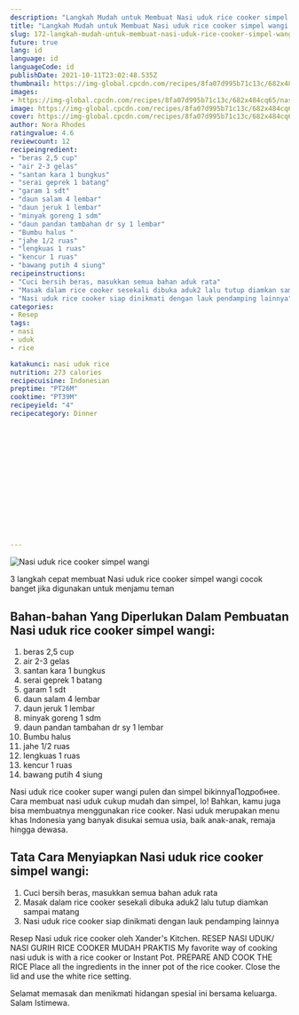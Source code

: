 ```yaml
---
description: "Langkah Mudah untuk Membuat Nasi uduk rice cooker simpel wangi yang Lezat"
title: "Langkah Mudah untuk Membuat Nasi uduk rice cooker simpel wangi yang Lezat"
slug: 172-langkah-mudah-untuk-membuat-nasi-uduk-rice-cooker-simpel-wangi-yang-lezat
future: true
lang: id
language: id
languageCode: id
publishDate: 2021-10-11T23:02:48.535Z 
thumbnail: https://img-global.cpcdn.com/recipes/8fa07d995b71c13c/682x484cq65/nasi-uduk-rice-cooker-simpel-wangi-foto-resep-utama.webp
images:
- https://img-global.cpcdn.com/recipes/8fa07d995b71c13c/682x484cq65/nasi-uduk-rice-cooker-simpel-wangi-foto-resep-utama.webp
image: https://img-global.cpcdn.com/recipes/8fa07d995b71c13c/682x484cq65/nasi-uduk-rice-cooker-simpel-wangi-foto-resep-utama.webp
cover: https://img-global.cpcdn.com/recipes/8fa07d995b71c13c/682x484cq65/nasi-uduk-rice-cooker-simpel-wangi-foto-resep-utama.webp
author: Nora Rhodes
ratingvalue: 4.6
reviewcount: 12
recipeingredient:
- "beras 2,5 cup"
- "air 2-3 gelas"
- "santan kara 1 bungkus"
- "serai geprek 1 batang"
- "garam 1 sdt"
- "daun salam 4 lembar"
- "daun jeruk 1 lembar"
- "minyak goreng 1 sdm"
- "daun pandan tambahan dr sy 1 lembar"
- "Bumbu halus "
- "jahe 1/2 ruas"
- "lengkuas 1 ruas"
- "kencur 1 ruas"
- "bawang putih 4 siung"
recipeinstructions:
- "Cuci bersih beras, masukkan semua bahan aduk rata"
- "Masak dalam rice cooker sesekali dibuka aduk2 lalu tutup diamkan sampai matang"
- "Nasi uduk rice cooker siap dinikmati dengan lauk pendamping lainnya"
categories:
- Resep
tags:
- nasi
- uduk
- rice

katakunci: nasi uduk rice 
nutrition: 273 calories
recipecuisine: Indonesian
preptime: "PT26M"
cooktime: "PT39M"
recipeyield: "4"
recipecategory: Dinner


     
    
    
    
    
    
    
    
    
    
    
      
    
---
```



![Nasi uduk rice cooker simpel wangi](https://img-global.cpcdn.com/recipes/8fa07d995b71c13c/682x484cq65/nasi-uduk-rice-cooker-simpel-wangi-foto-resep-utama.webp)

3 langkah cepat membuat  Nasi uduk rice cooker simpel wangi cocok banget jika digunakan untuk menjamu teman

<!--inarticleads1-->

## Bahan-bahan Yang Diperlukan Dalam Pembuatan Nasi uduk rice cooker simpel wangi:

1. beras 2,5 cup
1. air 2-3 gelas
1. santan kara 1 bungkus
1. serai geprek 1 batang
1. garam 1 sdt
1. daun salam 4 lembar
1. daun jeruk 1 lembar
1. minyak goreng 1 sdm
1. daun pandan tambahan dr sy 1 lembar
1. Bumbu halus 
1. jahe 1/2 ruas
1. lengkuas 1 ruas
1. kencur 1 ruas
1. bawang putih 4 siung

Nasi uduk rice cooker super wangi pulen dan simpel bikinnyaПодробнее. Cara membuat nasi uduk cukup mudah dan simpel, lo! Bahkan, kamu juga bisa membuatnya menggunakan rice cooker. Nasi uduk merupakan menu khas Indonesia yang banyak disukai semua usia, baik anak-anak, remaja hingga dewasa. 

<!--inarticleads2-->

## Tata Cara Menyiapkan Nasi uduk rice cooker simpel wangi:

1. Cuci bersih beras, masukkan semua bahan aduk rata
1. Masak dalam rice cooker sesekali dibuka aduk2 lalu tutup diamkan sampai matang
1. Nasi uduk rice cooker siap dinikmati dengan lauk pendamping lainnya


Resep Nasi uduk rice cooker oleh Xander&#39;s Kitchen. RESEP NASI UDUK/ NASI GURIH RICE COOKER MUDAH PRAKTIS My favorite way of cooking nasi uduk is with a rice cooker or Instant Pot. PREPARE AND COOK THE RICE Place all the ingredients in the inner pot of the rice cooker. Close the lid and use the white rice setting. 

Selamat memasak dan menikmati hidangan spesial ini bersama keluarga. Salam Istimewa.
